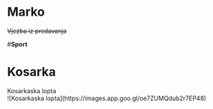 # Marko
~~Vjezba iz predavanja~~


#**Sport**
<h1>Kosarka</h1>
  <div>Kosarkaska lopta
  </div>
![Kosarkaska lopta](https://images.app.goo.gl/oe7ZUMQdub2r7EP48)

